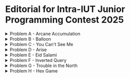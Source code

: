 # Editorial for Intra-IUT Junior Programming Contest 2025

<details>
<summary>Problem A - Arcane Accumulation</summary>

Problem Setter: [Jannatul Fardus Rakhi](https://codeforces.com/profile/sectumsemprra)

Difficulty: Medium

Tag(s): Greedy

<details>
<summary> Hint 1</summary>

You only need the final total magical potential, not the entire lineup of wizards.

</details>

<details>
<summary> Hint 2</summary>

What would be the optimal strategy for $k = 1$?

</details>

<details>
           
<summary> Hint 3</summary>

Only the original wizards' clones survive. Since clones of clones do not survive, it's easier to think of them as not being created in the first place.

</details>

<details>
<summary> Hint 4</summary>

Even though a cloned wizard can cast the spell, the effect of a clone casting the spell is identical to the first original wizard to his right casting it. So it's easier to not consider clones among candidates who can cast the spell.

</details>

<details>
<summary>Solution</summary>

Let’s begin by understanding what happens when the **Cloning Spell** is used **once**.

When the _i-th_ wizard casts the spell:

- All _original_ wizards from position $1$ to $i - 1$ are cloned.
- These clones are inserted immediately before wizard $i$.
- The rest shift right accordingly.
- The cloned segment adds $sum(a[0] \dots a[i - 2])$ to the total magical potential.

Let’s call this value $prefix[i - 1]$ (the sum of the first $i - 1$ elements).  
So the **gain** from this spell is $prefix[i - 1]$.

Thus, if you’re allowed to cast the spell **once**, the optimal wizard is the one that gives the **maximum** $prefix[i - 1]$.

Now observe:

- Cloned wizards can’t be cloned again.
- So after the first application, further spells don’t introduce new content — they just clone the same **original** segment again.
- The cloned block remains identical every time.

This means:

- The **best wizard to clone once** is also the best wizard to clone multiple times.
- Each additional spell adds the same fixed value $prefix[i - 1]$.

Therefore, to maximize the total potential:

1. Choose the $i$ that maximizes $prefix[i - 1]$.
2. Add $k × prefix[i - 1]$ to the original sum of the array.

<summary>Code</summary>

```cpp
#include <bits/stdc++.h>
using namespace std;
#define ll long long


int main() {

          ios::sync_with_stdio(0);
          cin.tie(0);

          ll t=1,i,j;
          cin >> t;
         while(t--)
               {
                 ll n,k,sum = 0;
                 cin >> n >> k;
                 vector <ll> v(n);

                 for(i=0;i<n;i++){
                    cin >> v[i];
                    sum+= v[i];
                 }

                 vector <ll> pre(n,0);
                 pre[0] = v[0];

                 for (i=1;i<n;i++){
                    pre[i] = pre[i-1] + v[i];
                 }
                 ll mx_net_gain = 0;

                 for (i=0;i<n;i++){
                    mx_net_gain = max(mx_net_gain,pre[i]-v[i]);
                 }

                 ll ans = k*(mx_net_gain) + sum ;

                 cout << ans << endl;
               }

    return 0;
}
```

</details>
</details>
</details>

<details>
<summary>Problem B - Balloon</summary>

Problem Setter: [Reaz Hassan Joarder](https://codeforces.com/profile/ssshanto)

Difficulty: Giveaway

<details>
<summary>Hint</summary>

This problem has no input.

</details>

<details>
<summary>Solution</summary>

You can implement the decryption algorithm. But since the answer is fixed, it is easier to decrypt it by yourself using a pen and paper. Then, simply print the decrypted string.

---

Let's go through this _tough_ problem step-by-step. The encrypted string that you are given is `"NILE LE A BAMVOOG"`. Keeping the spaces and vowels in their original positions, and masking out the consonants yields a skeleton of the form `_I_E _E A _A__OO_`.  
Here, the original sequence of the filtered consonants is `[N, L, L, B, M, V, G]`, which upon being reversed, as per the encryption scheme, becomes `[G, V, M, B, L, L, N]`. Now, fill in the blank boxes of the skeleton string with the consonants in the order that they appear in the inverted sequence, and—voilà!—you obtain the answer `"GIVE ME A BALLOON"`.

<details>
<summary>Code</summary>

```cpp
#include <bits/stdc++.h>
using namespace std;

int main()
{
    cout << "GIVE ME A BALLOON";
}
```

</details>

<details>
<summary>Code</summary>

```cpp
#include <bits/stdc++.h>
using namespace std;

#define fastio ios_base::sync_with_stdio(0); cin.tie(0)
using LL = long long;

bool isVowel(char ch)
{
    return ch == 'A' || ch == 'E' || ch == 'I' || ch == 'O' || ch == 'U';
}

void pre()
{
    fastio;
}

void solve(int tc)
{
    string str = "NILE LE A BAMVOOG";
    string consonants;

    int i, j, n = str.size();
    char ch;

    for(i = 0; i < n; i++)
    {
        ch = str[i];

        if(!isVowel(ch) && ch != ' ')
        {
            str[i] = '_';
            consonants += ch;
        }
    }

    reverse(consonants.begin(), consonants.end());

    // Check out the masked string and reversed consonants
    // cout << str << '\n' << consonants << '\n';

    j = 0;
    for(i = 0; i < n; i++)
    {
        ch = str[i];

        if(ch == '_')
        {
            str[i] = consonants[j];
            ++j;
        }
    }

    cout << str;
}

signed main()
{
    pre();

    int tc, tt = 1;
    //cin >> tt;

    for(tc = 1; tc <= tt; tc++)
    {
        solve(tc);
        cout << '\n';
    }

    return 0;
}
```

</details>
</details>
</details>

<details>
<summary>Problem C - You Can't See Me</summary>

Problem Setter: [Sabbir Ahmed](https://cse.iutoic-dhaka.edu/profile/sabbir/)

Difficulty: Easy

Tag(s): Math

<details>
<summary>Hint 1</summary>

What happens with a single convolution layer?  
If you apply a kernel of size $k$ to an image, how many input pixels does a single output pixel depend on?

</details>

<details>
<summary>Hint 2</summary>

How does the receptive field grow with each layer?  
If you stack two convolution layers, each with kernel size $k_1$ and $k_2$, how does the receptive field of the output pixel relate to the previous layer?

</details>

<details>
<summary>Hint 3</summary>

Can you find a pattern or a recurrence relationship?

</details>

<details>
<summary>Solution</summary>

The **Manhattan distance** between two points $(x_1, y_1)$ and $(x_2, y_2)$ is defined as $|x_1 - x_2| + |y_1 - y_2|$.

For a square kernel of size $k_i \times k_i$, the top-left and bottom-right corners are $(0, 0)$ and $(k_i - 1, k_i - 1)$, so the Manhattan distance between them is $2(k_i - 1)$. This is how far apart two corners of the receptive field become after one layer.

If you apply $n$ layers with kernel sizes $k_1, k_2, \dots, k_n$, the total Manhattan distance from the top-left to bottom-right of the receptive field is $\sum_{i=1}^{n} 2(k_i - 1)$.

Now, suppose the final receptive field is a square of side length $L$. Its top-left and bottom-right corners are $(0, 0)$ and $(L - 1, L - 1)$, so their Manhattan distance is $2(L - 1)$.

Equating this with the total distance, we get $2(L - 1) = \sum_{i=1}^{n} 2(k_i - 1)$. Solving this equation gives: $\boxed{L = \sum_{i=1}^{n}(k_i - 1) + 1}$

This is the side length of the final receptive field.

<details>
<summary>Code</summary>

```cpp
#include <bits/stdc++.h>
using namespace std;

#define fastio ios_base::sync_with_stdio(0); cin.tie(0)

using LL = long long;



void pre()
{
    fastio;


}

void solve(int tc)
{
    int i, n;
    cin >> n;

    vector<int> k(n);
    for(auto &it: k) cin >> it;

    LL d = 0;
    for(i = 0; i < n; i++) d += k[i] - 1;

    cout << d + 1;
}

signed main()
{
    pre();

    int tc, tt = 1;
    cin >> tt;

    for(tc = 1; tc <= tt; tc++)
    {
        // cout << "Case " << tc << ": ";
        solve(tc);
        cout << endl;
    }

    return 0;
}
```

</details>
</details>

<details>
<summary>Hint 4</summary>
The kernels are square and so is the receptive field.
</details>

<details>
<summary>Hint 5</summary>
Think in 1D instead of 2D for easy understanding.
</details>

<details>
<summary>Alternate Solution</summary>

Our objective is to determine the size of the receptive field at the input layer (denoted as $r_0$). How should we approach this?

If we carefully examine the illustration given in the problem statement, we can observe a hierarchical or _"pyramidal"_ relationship between the receptive field sizes of successive layers. Specifically, each layer’s receptive field is built upon the receptive field of the previous layer, expanding outward as we move closer to the input. This pattern can be leveraged to express the receptive field at any layer in terms of the layers above it, ultimately leading us to a general formula for $r_0$.

To make the problem even more approachable, let's visualize our neural network as a sequence of 1-dimensional convolutional layers. This simplification is valid because convolutional kernels are usually symmetric across their dimensions. Even in cases with asymmetric kernels, the same reasoning can be applied independently to each dimension. With that in mind, let’s consider a straightforward 1D convolutional neural network:
![1dConv](images/1D_conv_example_whitebg.png)

Each layer’s receptive field builds on the previous layer, expanding outward. If we consider the receptive field size at layer $i$ as $r_i$, then we can express:  
$r_{i-1} = (k_i - 1) + r_i$

Since the output layer has a receptive field of $r_n = 1$, we can work backwards:

- $r_{n-1} = r_n + (k_n - 1) = 1 + (k_n - 1) = k_n$
- $r_{n-2} = r_{n-1} + (k_{n-1} - 1) = k_n + k_{n-1} - 1$
- $r_{n-3} = r_{n-2} + (k_{n-2} - 1) = k_n + k_{n-1} + k_{n-2} - 2$
- $\dots$
- $r_0 = \sum_{i=1}^n k_i - (n - 1) = \sum_{i=1}^n k_i - n + 1$

Thus, we obtain $r_0$, which is the receptive field at Layer 0.

<details>
<summary>Code</summary>

```cpp
#include <bits/stdc++.h>
using namespace std;

#define Godspeed                ios_base::sync_with_stdio(0);cin.tie(NULL)
#define urs(r...)               typename decay<decltype(r)>::type
#define REP(i,b)                for(urs(b) i=0;i<b;i++)
#define all(a)                  a.begin(),a.end()
#define Bye                     return 0
#define ll                      long long

int main()
{
    Godspeed;
    int Tests=1;
    cin>>Tests;
    while(Tests--)
    {
        ll n;
        cin>>n;
        vector<ll>k(n);
        REP(i,n)
        {
            cin>>k[i];
        }
        cout<<accumulate(all(k),0LL)-n+1<<endl;
    }
    Bye;
}
```

</details>
</details>
</details>

<details>
<summary>Problem D - Arise</summary>

Problem Setter: [Akib Haider](https://codeforces.com/profile/_akibhaider_)

Difficulty: Medium

Tag(s): Brute Force, Implementation, Strings

<details>
<summary>Hint</summary>

Read the input constraints carefully.

</details>

<details>
<summary>Solution</summary>

This problem can be solved using a brute-force approach.

The main task is to check whether a given string (a soldier’s name) appears in a straight line in a 2D grid. Since the grid size is small (the total number of characters is at most 1000 across all test cases), it is efficient enough to simply check **every possible starting position** in the grid and try to match the string in **each of the 8 directions** (horizontal, vertical, and both diagonals).

For each name:

- Start at every position in the grid.
- For each direction from the 8 possible directions, try to match each character in the string.
- If the full string matches without going out of bounds, count it.

While the algorithm is simple, the code can become very large unless written in a clean way. The implementation can be made much cleaner and more manageable by using **functions**.

In programming, repeating the same block of code in multiple places is considered bad practice. When a piece of logic is **reusable**, it is often a good idea to put it in a function. This improves readability, reduces the chance of errors, and makes debugging and testing easier.

<details>
<summary>Code</summary>

```cpp
#include <bits/stdc++.h>
using namespace std;

#define fastio ios_base::sync_with_stdio(0); cin.tie(0)
using LL = long long;

bool foundInLine(vector<string>& grid, string& str, int sx, int sy, int dx, int dy)
{
    int k, l = str.size(), n = grid.size(), m = grid[0].size();
    int x, y, kx, ky;

    for(k = 0; k < l; k++)
    {
        kx = k * dx;
        ky = k * dy;

        x = sx + kx;
        y = sy + ky;

        if(x < 0) return 0;
        if(y < 0) return 0;

        if(x >= n) return 0;
        if(y >= m) return 0;

        if(grid[x][y] != str[k]) return 0;
    }

    return 1;
}

bool foundInGrid(vector<string>& grid, string& str)
{
    int i, j, n = grid.size(), m = grid[0].size();

    for(i = 0; i < n; i++)
    {
        for(j = 0; j < m; j++)
        {
            if(foundInLine(grid, str, i, j, 1, 0)) return 1;
            if(foundInLine(grid, str, i, j, -1, 0)) return 1;
            if(foundInLine(grid, str, i, j, 0, 1)) return 1;
            if(foundInLine(grid, str, i, j, 0, -1)) return 1;
            if(foundInLine(grid, str, i, j, 1, 1)) return 1;
            if(foundInLine(grid, str, i, j, 1, -1)) return 1;
            if(foundInLine(grid, str, i, j, -1, 1)) return 1;
            if(foundInLine(grid, str, i, j, -1, -1)) return 1;
        }
    }

    return 0;
}



void pre()
{
    fastio;


}

void solve(int tc)
{
    int n, m;
    cin >> n >> m;

    vector<string> grid(n);
    for(auto &row: grid) cin >> row;

    int f, cnt = 0;
    string str;
    cin >> f;

    while(f--)
    {
        cin >> str;
        cnt += foundInGrid(grid, str);
    }

    cout << cnt;
}

int main()
{
    pre();

    int tc, tt = 1;
    cin >> tt;

    for(tc = 1; tc <= tt; tc++)
    {
        solve(tc);
        cout << '\n';
    }

    return 0;
}
```

</details>
</details>

<details>
<summary>Alternate Solution</summary>

Instead of manually scanning the grid in 8 directions for every string, you can flatten the grid into a single _text_ string that contains all the lines — rows, columns, diagonals — separated by delimiters (e.g., commas, underscores, or dollar signs) that are guaranteed not to occur in the grid.

Steps:

- Build one string that contains:
  - All rows (left-to-right)
  - All columns (top-to-bottom)
  - All diagonals (top-left to bottom-right and top-right to bottom-left)
- Reverse the entire string to handle all 8 directions.
- For each soldier name, check whether it appears as a substring in the flattened text.

<details>
<summary>Code</summary>

```cpp
#include <bits/stdc++.h>
using namespace std;

#define fastio ios_base::sync_with_stdio(0); cin.tie(0)
using LL = long long;

void gridToText(vector<string>& grid, string& text)
{
    int i, j, k, n = grid.size(), m = grid[0].size();
    char sep = ' ';

    // Left to Right
    for(i = 0; i < n; i++)
    {
        for(j = 0; j < m; j++)
        {
            text.push_back(grid[i][j]);
        }

        text.push_back(sep);
    }

    // Top to Bottom
    for(j = 0; j < m; j++)
    {
        for(i = 0; i < n; i++)
        {
            text.push_back(grid[i][j]);
        }

        text.push_back(sep);
    }

    // Top-Left to Bottom-Right
    for(i = 0; i < n; i++)
    {
        for(k = 0; i + k < n && k < m; k++)
        {
            text.push_back(grid[i + k][k]);
        }

        text.push_back(sep);
    }
    for(j = 1; j < m; j++)
    {
        for(k = 0; k < n && j + k < m; k++)
        {
            text.push_back(grid[k][j + k]);
        }

        text.push_back(sep);
    }

    // Bottom-Left to Top-Right
    for(i = 0; i < n; i++)
    {
        for(k = 0; i - k >= 0 && k < m; k++)
        {
            text.push_back(grid[i - k][k]);
        }

        text.push_back(sep);
    }
    for(j = 1; j < m; j++)
    {
        for(k = 0; k < n && j + k < m; k++)
        {
            text.push_back(grid[n - 1 - k][j + k]);
        }

        text.push_back(sep);
    }

    string rev = text;
    rev.pop_back(); // remove last sep
    reverse(rev.begin(), rev.end());
    text = text + rev;
}

bool foundInText(string& text, string& pattern)
{
    int i, j, n = text.size(), m = pattern.size();
    string window;

    for(i = 0; i < n; i++)
    {
        window = text.substr(i, m);
        if(window == pattern) return 1;
    }

    return 0;
}


void pre()
{
    fastio;


}

void solve(int tc)
{
    int n, m;
    cin >> n >> m;

    vector<string> grid(n);
    for(auto &row: grid) cin >> row;

    string text, soldier;
    gridToText(grid, text);

    // Check out how the text looks
    // cout << text << '\n';

    int i, q, cnt = 0;
    cin >> q;

    for(i = 0; i < q; i++)
    {
        cin >> soldier;
        cnt += foundInText(text, soldier);
    }

    cout << cnt;
}

int main()
{
    pre();

    int tc, tt = 1;
    cin >> tt;

    for(tc = 1; tc <= tt; tc++)
    {
        solve(tc);
        cout << '\n';
    }

    return 0;
}
```

</details>
</details>
</details>

<details>
<summary>Problem E - Eid Salami</summary>

Problem Setter: [Irfanur Rahman Rafio](https://codeforces.com/profile/Rafio)

Difficulty: Hard

Tag(s): Greedy, Binary Search

<details>
<summary>Hint 1</summary>

First, focus on finding an optimal visiting order. Once you have that, calculating the minimum loan is easy.

</details>

<details>
<summary>Hint 2</summary>

Check out the sample test cases. For every cases, find the order of visiting houses and try to understand what is going on.

</details>

<details>
<summary>Hint 3</summary>

When a system has too many moving parts, you should first try to isolate their effects.  
For this problem, analyze special cases like:

- Zunaid has to give the same amount in every house.
- Zunaid will receive the same amount in every house.
- The delta (receive - give) is the same for all houses.

</details>

<details>
<summary>Hint 4</summary>

If Zunaid took loans whenever needed instead of a single large loan at the beginning, the total amount borrowed would remain the same.

</details>

<details>
<summary>Hint 5</summary>

It is always optimal to visit _delta-positive_ houses before _delta-negative_ houses.

</details>

<details>
<summary>Hint 6</summary>

What to do if all the houses are _delta-positive_ or all the houses are _delta-negative_?

</details>

<details>
<summary>Solution</summary>

At first, let's define some terms formally:

- For the $i$-th house, $\delta_i = r_i - g_i$
- A house is _delta-positive_ if $\delta_i > 0$
- A house is _delta-negative_ if $\delta_i < 0$

---

The first key insight is that there is _no reason whatsoever_ to visit a delta-negative house before a delta-positive one. Every house must be visited eventually. So, if Zunaid visits a delta-negative house early, he reduces his balance. This is never good.  
Visiting a delta-positive house afterward will still require him to give $g_i$ before receiving anything, which means the earlier balance reduction may force him to borrow more. The opposite order — visiting delta-positive houses first — helps increase the balance before visiting any other house.

So, all delta-positive houses should be visited before any delta-negative house.

---

Now, among the delta-positive houses, the goal is to make sure Zunaid can visit them with the smallest possible initial loan. Even though all these houses are profitable in the long run, Zunaid still has to give $g_i$ before he gets $r_i$. Therefore, among these, it makes sense to visit the houses that require the _least_ upfront money first. That way, Zunaid starts with visits that are cheap but profitable, which gradually builds up his balance. Then, when he reaches a house where he has to give a large $g_i$, his previous profit may already be enough to cover it, saving him from taking a large loan.

Hence, the delta-positive houses should be visited in _ascending_ order of $g_i$.

---

The ordering among delta-negative houses is less obvious. But it turns out that the way you order them can make a significant difference in how deep the balance goes below zero — and therefore how much Zunaid has to borrow.

Here are some observations:

- All delta-negative houses _must_ be visited eventually. None of them can be avoided and each will reduce the balance.
- If the receiving amount is the same for all delta-negative houses, the order doesn't matter.
- The money received from the _last_ house doesn't help at all.
- Similarly, the money received from the _second last_ house can only help in the last house.
- So, if there is a house from where Zunaid can receive a large amount of money, Zunaid should visit it early so that he can use that money. Even if Zunaid has to give a large amount to that house first, delaying it doesn't help at all. In fact, visiting other delta-negative houses will reduce his balance and make the situation worse.

Therefore, among delta-negative houses, it's best to visit first the ones where Zunaid receives more money. This gives him some balance to work with before facing the next loss.

So, delta-negative houses should be visited in _descending_ order of $r_i$.

---

Once the visiting order is fixed using the above rules, simulate the journey:

- Start with a balance of zero.
- At each house:
  - Subtract $g_i$ from the balance.
  - If the balance becomes negative, track how far below zero it goes — this represents how much loan Zunaid would have needed at the start.
  - Then add $r_i$ to the balance.
- The minimum required loan is the _maximum magnitude of the negative balance_ at any point during the simulation.

This method gives you the answer directly. Alternatively, you could design a function that checks whether a loan of $x$ is sufficient and binary search for the smallest such $x$.

---

**Summary of Strategy**:

1. Split the houses into delta-positive and delta-negative. Houses with $\delta_i = 0$ can be considered either delta-positive or delta-negative, but not both.
2. Sort:
   - Delta-positive houses by increasing $g_i$.
   - Delta-negative houses by decreasing $r_i$.
3. Visit all delta-positive houses first, then all delta-negative houses.
4. Simulate the journey and find the minimum required loan.

<details>
<summary>Proof</summary>

The correctness of the strategy can be proven by proving three claims.

---

Before proving any of the claims, let's establish the premise of the argument.

Suppose there are two houses:

- $(g_1, r_1)$ with $\delta_1 = r_1 - g_1$
- $(g_2, r_2)$ with $\delta_2 = r_2 - g_2$

Two visiting orders can be considered.

_Option 1:_ Visit $(g_1, r_1)$ before $(g_2, r_2)$  
Balance timeline: $[x, x - g_1, x + \delta_1, x + \delta_1 - g_2, x + \delta_1 + \delta_2]$  
Minimum balance: $\min(x - g_1, x + \delta_1 - g_2)$

_Option 2:_ Visit $(g_2, r_2)$ before $(g_1, r_1)$  
Balance timeline: $[x, x - g_2, x + \delta_2, x + \delta_2 - g_1, x + \delta_1 + \delta_2]$  
Minimum balance: $\min(x - g_2, x + \delta_2 - g_1)$

**The optimal choice is the one that maximizes the minimum balance.**

---

_Claim 1: Delta-positive houses must be visited before delta-negative houses._

Assume $\delta_1 > 0$ and $\delta_2 < 0$.

Now,

- $x + \delta_2 - g_1 < x - g_1$ $[\because \delta_2 < 0]$
- $x - g_2 < x + \delta_1 - g_2$ $[\because \delta_1 > 0]$

Clearly, both terms in Option 1 have a smaller counterparts in Option 2. Hence, the minimum balance in Option 2 is strictly smaller, meaning a higher loan would be required. Therefore, Option 1 is better.

---

_Claim 2: Among delta-positive houses, those with smaller $g_i$ must be visited earlier._

Assume both $\delta_1, \delta_2 > 0$ and $g_1 < g_2$.

Now,

- $x - g_2 < x - g_1$ $[\because g_1 < g_2]$,
- $x - g_2 < x + d_1 - g_2$ $[\because \delta_1 > 0]$

Both terms in Option 1 have a smaller counterpart in Option 2. So, the minimum balance in Option 2 is smaller. Therefore, Option 1 is better.

---

_Claim 3: Among delta-negative houses, those with larger $r_i$ must be visited earlier._

Assume both $\delta_1, \delta_2 < 0$ and $r_1 > r_2$.

Now,

- $x + \delta_2 - g_1 = x + \delta_1 + \delta_2 - r_1$
- $x + \delta_1 - g_2 = x + \delta_1 + \delta_2 - r_2$
- $x + \delta_2 - g_1 < x + \delta_1 - g_2$ $[\because r_1 > r_2]$
- $x + \delta_2 - g_1 < x - g_1$ $[\because \delta_2 < 0]$

Both terms in Option 1 have a smaller counterpart in Option 2. So, the minimum balance in Option 2 is smaller. Therefore, Option 1 is better.

</details>

<details>
<summary>Code</summary>

```cpp
#include <bits/stdc++.h>
using namespace std;

#define fastio ios_base::sync_with_stdio(0); cin.tie(0)

using LL = long long;

bool comp(pair<int,int> p1, pair<int,int> p2)
{
    auto [g1, r1] = p1; // g1 = p1.first; r1 = p1.second;
    auto [g2, r2] = p2;

    int delta1 = r1 - g1, delta2 = r2 - g2;

    if(delta1 > 0 && delta2 > 0) return g1 < g2; // Sort delta-positive houses by ascending order of giving amount
    if(delta1 <= 0 && delta2 <= 0) return r1 > r2; // Sort delta-negative houses by descending order of receiving amount
    return delta1 > delta2; // Visit delta-positive houses before delta-negative houses
}

bool enough(vector<pair<int,int>>& v, LL loan)
{
    int give, receive;
    LL balance = loan;

    for(auto it: v)
    {
        give = it.first;
        receive = it.second;

        balance -= give;

        if(balance < 0) return 0;

        balance += receive;
    }

    return 1;
}



void pre()
{
    fastio;


}

void solve(int tc)
{
    int i, n;
    cin >> n;

    vector<pair<int,int>> v(n);
    for(auto &it: v) cin >> it.first; // for(i = 0; i < n; i++) cin >> v[i].first;
    for(auto &it: v) cin >> it.second;

    sort(v.begin(), v.end(), comp);

    LL lo = 0, hi = 2e14, mid;
    while(lo <= hi)
    {
        mid = (lo + hi) / 2;

        if(enough(v, mid)) hi = mid - 1;
        else lo = mid + 1;
    }

    cout << lo;
}

signed main()
{
    pre();

    int tc, tt = 1;
    cin >> tt;

    for(tc = 1; tc <= tt; tc++)
    {
        // cout << "Case " << tc << ": ";
        solve(tc);
        cout << endl;
    }

    return 0;
}
```

</details>

<details>
<summary>Code</summary>

```cpp
#include <bits/stdc++.h>
using namespace std;

#define fastio ios_base::sync_with_stdio(0); cin.tie(0)

using LL = long long;

bool comp(pair<int,int> p1, pair<int,int> p2)
{
    auto [g1, r1] = p1;
    auto [g2, r2] = p2;

    int delta1 = r1 - g1, delta2 = r2 - g2;

    if(delta1 > 0 && delta2 > 0) return g1 < g2;
    if(delta1 <= 0 && delta2 <= 0) return r1 > r2;
    return delta1 > delta2;
}



void pre()
{
    fastio;


}

void solve(int tc)
{
    int i, n;
    cin >> n;

    vector<pair<int,int>> v(n);
    for(auto &it: v) cin >> it.first;
    for(auto &it: v) cin >> it.second;
    sort(v.begin(), v.end(), comp);

    LL balance = 0, ans = 0;

    for(auto [give, receive]: v)
    {
        balance -= give;
        ans = max(ans, -balance);
        balance += receive;
    }

    cout << ans;
}

signed main()
{
    pre();

    int tc, tt = 1;
    cin >> tt;

    for(tc = 1; tc <= tt; tc++)
    {
        // cout << "Case " << tc << ": ";
        solve(tc);
        cout << endl;
    }

    return 0;
}
```

</details>

</details>
</details>
</details>

<details>
<summary>Problem F - Inverted Query</summary>

Problem Setter: [Mahiul Kabir](https://codeforces.com/profile/the-NerdNinja)

Difficulty: Easy-Medium

Tag(s): Range Query, Data Structures

<details>
<summary>Hint 1</summary>

How can you find the maximum absolute difference of two elements in a set?

<details>
<summary>Answer</summary>

The maximum difference can be found by taking the maximum and the minimum elements from the set.
Why? because if the elements were x, y; where x < y, taking a smaller element x' will always improve the result.

</details>
</details>

<details>
<summary>Hint 2</summary>

What are we left with when we remove range [l, r] form the array?

<details>
<summary>Answer</summary>

We have some prefix of the array, and some suffix.

</details>
</details>

<details>
<summary>Hint 3</summary>

How can you find the maximum absolute difference of two elements in the union of two sets?

<details>
<summary>Answer</summary>

The maximum difference can be found by taking the maximum and the minimum elements from the set.
Why? because if the elements were x, y; where x < y, taking a smaller element x' will always improve the result.

</details>

</details>

<details>
<summary>Solution</summary>

Obviously, the brute force approach is too slow to pass the time limit.

From the Hints, we deduce that we need to find the maximum and the minimum elements of prefix $[A_1 \dots A_{l - 1}]$, and suffix $[A_{r + 1}, A_n]$. This can be done with the classic trick: **_prefix arrays_**.
We precompute 4 arrays,

- prefix min array
- prefix max array
- suffix min array
- suffix max array

and combine the results accordingly.

<details>
<summary>Code</summary>

```cpp
#include <bits/stdc++.h>
using namespace std;

void solve() {
    int n, q;
    cin >> n >> q;
    vector<int> A(n+2);
    for (int i = 1; i <= n; i++)
        cin >> A[i];

    const int INF = 1e9 + 5;
    vector<int> pref_min(n+2, INF), pref_max(n+2, -INF);
    vector<int> suff_min(n+2, INF), suff_max(n+2, -INF);

    // Build prefix
    for (int i = 1; i <= n; i++) {
        pref_min[i] = min(pref_min[i-1], A[i]);
        pref_max[i] = max(pref_max[i-1], A[i]);
    }
    // Build suffix
    for (int i = n; i >= 1; i--) {
        suff_min[i] = min(suff_min[i+1], A[i]);
        suff_max[i] = max(suff_max[i+1], A[i]);
    }

    while (q--) {
        int l, r;
        cin >> l >> r;

        int outside_min = INF, outside_max = -INF;
        int outside_count = 0;

        // prefix part [1..l-1]
        if (l > 1) {
            outside_min = min(outside_min, pref_min[l-1]);
            outside_max = max(outside_max, pref_max[l-1]);
            outside_count += (l-1);
        }
        // suffix part [r+1..n]
        if (r < n) {
            outside_min = min(outside_min, suff_min[r+1]);
            outside_max = max(outside_max, suff_max[r+1]);
            outside_count += (n - r);
        }

        if (outside_count < 2) {
            cout << -1 << "\n";
        } else {
            cout << (outside_max - outside_min) << "\n";
        }
    }
}

int main(){
  int tc; cin >> tc;
  while(tc--) solve();
}

```

</details>

</details>
</details>
</details>

<details>
<summary>Problem G - Trouble in the North</summary>

Problem Setter: [Abdullah Abrar](https://codeforces.com/profile/lelbaba)

Difficulty: Easy

Tag(s): Math

<details>
<summary>Hint</summary>

Construct four simultaeneous equations and find the four unknown values.

</details>

<details>
<summary>Solution</summary>

Let's denote the actual influence values of Shabab, Hamim, Rafi, and Abdullah with $A$, $B$, $C$, and $D$ respectively. Therefore, the given inputs can be written as:

$a = \dfrac{B+C+D}{3} \Rightarrow 3a = B + C + D$

$b = \dfrac{A+C+D}{3} \Rightarrow 3b = A + C + D$

$c = \dfrac{A+B+D}{3} \Rightarrow 3c = A + B + D$

$d = \dfrac{A+B+C}{3} \Rightarrow 3d = A + B + C$

Summing these equations yields the following relationship:  
$3a + 3b + 3c + 3d = 3A + 3B + 3C + 3D$  
$\Rightarrow 3(a + b + c + d) = 3(A + B + C + D)$  
$\Rightarrow a + b + c + d = A + B + C + D$

Now, let's denote the aggregate influence of all 4 lords using $s = A + B + C + D$, which also means $s = a + b + c + d$. The aforementioned set of 4 equations can then be rewritten as:

$3a = s - A \Rightarrow A = s - 3a$  
$3b = s - B \Rightarrow B = s - 3b$  
$3c = s - C \Rightarrow C = s - 3c$  
$3d = s - D \Rightarrow D = s - 3d$

Consequently, we end up inferring the clouts $A$, $B$, $C$, and $D$ of all 4 lords Shabab, Hamim, Rafi, and Abdullah respectively.

<details>
<summary>Code</summary>

```cpp
#include <bits/stdc++.h>
using namespace std;

#define fastio ios_base::sync_with_stdio(0); cin.tie(0)
using LL = long long;



void pre()
{
    fastio;


}

void solve(int tc)
{
    int a, b, c, d;
    cin >> a >> b >> c >> d;

    int sum = a + b + c + d;
    cout << sum - 3 * a << ' ' << sum - 3 * b << ' ' << sum - 3 * c << ' ' << sum - 3 * d;
}

signed main()
{
    pre();

    int tc, tt = 1;
    cin >> tt;

    for(tc = 1; tc <= tt; tc++)
    {
        // cout << "Case " << tc << ": ";
        solve(tc);
        cout << '\n';
    }

    return 0;
}
```

</details>
</details>
</details>

<details>
<summary>Problem H - Hex Game</summary>

Problem Setter: [Irfanur Rahman Rafio](https://codeforces.com/profile/Rafio)

Difficulty: Medium

Tag(s): Geometry, Interactive, Game Theory

<details>
<summary>Hint 1</summary>

You can't control what your opponent will do. So try to come up with a _simple_ strategy where you'll have a response for _anything_ your opponent does.

</details>

<details>
<summary>Hint 2</summary>

Solve a simpler problem. Ignore the hexagon and assume you can place disks anywhere. Try to come up with a strategy for a square or a circular board and make modifications to transfer the strategy for the hexagon.

</details>

<details>
<summary>Solution</summary>

The board is a _regular_ hexagon, which means it must be symmetric about its center. So, every point inside it must have a reflection through the center. The only exception is the center itself, which is its own reflection.

With that information, you can develop a strategy like this:

- Place the first disk in the center $C(0, l)$.
- Then, for every move the opponent makes at $P(x, y)$, respond with its reflection through the center: $P'(x', y')$.

Now,  
Vector $\vec{CP} = P - C = (x, y) - (0, l) = (x, y - l)$  
So, reflected vector $\vec{CP'} = -\vec{CP} = (-x, l - y)$  
So, the reflection point $P' = C + \vec{CP'} = (-x, 2l - y)$

<details>
<summary>Proof</summary>

- $C(0, l)$ is a lattice point.
- Since $r \le l/2$, the first disk easily fits inside the board, so your first move is valid.
- After you make the first move, the board remains symmetric.
- The center is now occupied, so your opponent cannot touch it.
- Before your opponent makes any move, the board is symmetric. So, if any point $P(x, y)$ is within the hexagon and not overlapping with any disk, the same applies to its reflection $P'(-x, 2l - y)$.
- So, if your opponent makes a valid move at $P$, your move at $P'$ will also be valid.
- Each time you respond to your opponent's move by mirroring it, _the board becomes symmetric again._ So, the property holds and you will always have the guarantee that **whenever your opponent makes a valid move, you have a valid response to that**.
- Eventually, your opponent will be forced to make an invalid move and you win!

</details>

<details>
<summary>Code</summary>

```cpp
#include <bits/stdc++.h>
using namespace std;

#define fastio ios_base::sync_with_stdio(0); cin.tie(0)
using LL = long long;



void pre()
{
    // No fastio for interactive problems
    // fastio;


}

void solve(int tc)
{
    int l, r, x, y, status = 1;
    char ch;

    cin >> l >> r;
    x = 0, y = l;

    while(status != -1)
    {
        x = -x, y = 2 * l - y;
        cout << "P " << x << ' ' << y << endl;
        fflush(stdout);

        cin >> ch >> status;
        if(status == -1) exit(1);

        cin >> ch >> x >> y;
        cin >> ch >> status;
    }
}

signed main()
{
    pre();

    int tc, tt = 1;
    cin >> tt;

    for(tc = 1; tc <= tt; tc++)
    {
        solve(tc);
        cout << endl;
    }

    return 0;
}
```

</details>
</details>
</details>
